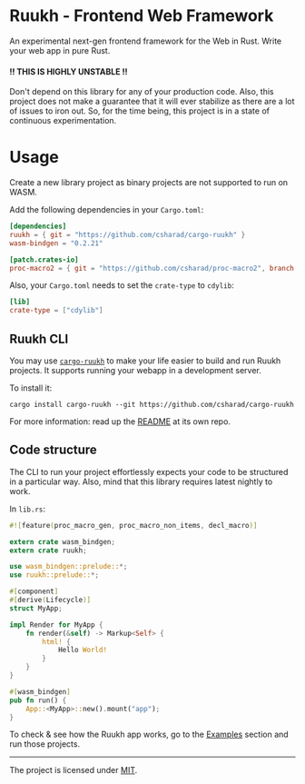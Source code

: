 # Ruukh - Frontend Web Framework

An experimental next-gen frontend framework for the Web in Rust. Write your web app in 
pure Rust.

#### !! THIS IS HIGHLY UNSTABLE !!
Don't depend on this library for any of your production code. Also, this project does not
make a guarantee that it will ever stabilize as there are a lot of issues to iron out.
So, for the time being, this project is in a state of continuous experimentation.

# Usage

Create a new library project as binary projects are not supported to run on WASM.

Add the following dependencies in your `Cargo.toml`:
```toml
[dependencies]
ruukh = { git = "https://github.com/csharad/cargo-ruukh" }
wasm-bindgen = "0.2.21"

[patch.crates-io]
proc-macro2 = { git = "https://github.com/csharad/proc-macro2", branch = "feature_flagged" }
```

Also, your `Cargo.toml` needs to set the `crate-type` to `cdylib`:
```toml
[lib]
crate-type = ["cdylib"]
```

## Ruukh CLI

You may use [`cargo-ruukh`](https://github.com/csharad/cargo-ruukh) to make your life easier
to build and run Ruukh projects. It supports running your webapp in a development server.

To install it:
```shell
cargo install cargo-ruukh --git https://github.com/csharad/cargo-ruukh
```

For more information: read up the [README](https://github.com/csharad/cargo-ruukh) at its own repo.

## Code structure

The CLI to run your project effortlessly expects your code to be structured in a particular way.
Also, mind that this library requires latest nightly to work.

In `lib.rs`:

```rust
#![feature(proc_macro_gen, proc_macro_non_items, decl_macro)]

extern crate wasm_bindgen;
extern crate ruukh;

use wasm_bindgen::prelude::*;
use ruukh::prelude::*;

#[component]
#[derive(Lifecycle)]
struct MyApp;

impl Render for MyApp {
    fn render(&self) -> Markup<Self> {
        html! {
            Hello World!
        }
    }
}

#[wasm_bindgen]
pub fn run() {
    App::<MyApp>::new().mount("app");
}
```

To check & see how the Ruukh app works, go to the [Examples](https://github.com/csharad/ruukh/tree/master/examples) section and run those projects.

---
The project is licensed under [MIT](https://github.com/csharad/ruukh/blob/master/LICENSE).
